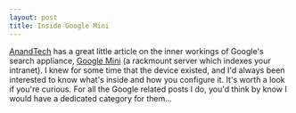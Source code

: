 ```yaml
---
layout: post
title: Inside Google Mini
---
```

[AnandTech](http://www.anandtech.com/IT/showdoc.aspx?i=2523&p=1) has a great little article on the inner workings of Google's search appliance, [Google Mini](http://www.google.com/enterprise/mini/) (a rackmount server which indexes your intranet). I knew for some time that the device existed, and I'd always been interested to know what's inside and how you configure it. It's worth a look if you're curious. For all the Google related posts I do, you'd think by know I would have a dedicated category for them...
